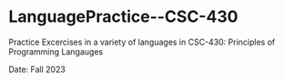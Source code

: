 # LanguagePractice--CSC-430
Practice Excercises in a variety of languages in CSC-430: Principles of Programming Langauges

Date: Fall 2023